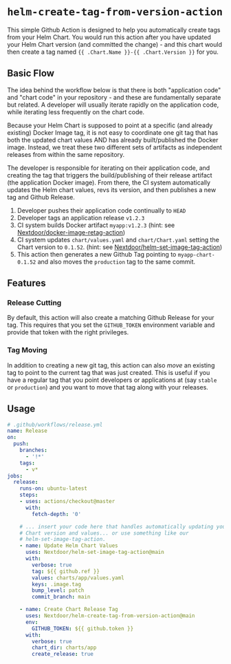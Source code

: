 # `helm-create-tag-from-version-action`

[docker-image-retag-action]: https://github.com/Nextdoor/docker-image-retag-action
[helm-set-image-tag-action]: https://github.com/Nextdoor/helm-set-image-tag-action

This simple Github Action is designed to help you automatically create tags
from your Helm Chart. You would run this action after you have updated your
Helm Chart version (and committed the change) - and this chart would then
create a tag named `{{ .Chart.Name }}-{{ .Chart.Version }}` for you.

## Basic Flow

The idea behind the workflow below is that there is both "application code" and
"chart code" in your repository - and these are fundamentally separate but
related. A developer will usually iterate rapidly on the application code,
while iterating less frequently on the chart code.

Because your Helm Chart is supposed to point at a specific (and already
existing) Docker Image tag, it is not easy to coordinate one git tag that
has both the updated chart values AND has already built/published the
Docker image. Instead, we treat these two different sets of artifacts as
independent releases from within the same repository.

The developer is responsible for iterating on their application code, and
creating the tag that triggers the build/publishing of their release artifact
(the application Docker image). From there, the CI system automatically updates
the Helm chart values, revs its version, and then publishes a new tag and
Github Release.

1. Developer pushes their application code continually to `HEAD`
2. Developer tags an application release `v1.2.3`
3. CI system builds Docker artifact `myapp:v1.2.3`
   (hint: see [Nextdoor/docker-image-retag-action][docker-image-retag-action])
4. CI system updates `chart/values.yaml` and `chart/Chart.yaml` setting the
   Chart version to `0.1.52`.
   (hint: see [Nextdoor/helm-set-image-tag-action][helm-set-image-tag-action])
5. This action then generates a new Github Tag pointing to `myapp-chart-0.1.52`
   and also moves the `production` tag to the same commit.

## Features

### Release Cutting

By default, this action will also create a matching Github Release for your
tag. This requires that you set the `GITHUB_TOKEN` environment variable and
provide that token with the right privileges.

### Tag Moving

In addition to creating a new git tag, this action can also _move_ an existing
tag to point to the current tag that was just created. This is useful if you
have a regular tag that you point developers or applications at (say `stable`
or `production`) and you want to move that tag along with your releases.

## Usage

```yaml
# .github/workflows/release.yml
name: Release
on:
  push:
    branches:
      - '!*'
    tags:
      - v*
jobs:
  release:
    runs-on: ubuntu-latest
    steps:
    - uses: actions/checkout@master
      with:
        fetch-depth: '0'

    # ... insert your code here that handles automatically updating your Helm
    # Chart version and values... or use something like our
    # helm-set-image-tag-action.
    - name: Update Helm Chart Values
      uses: Nextdoor/helm-set-image-tag-action@main
      with:
        verbose: true
        tag: ${{ github.ref }}
        values: charts/app/values.yaml
        keys: .image.tag
        bump_level: patch
        commit_branch: main

    - name: Create Chart Release Tag
      uses: Nextdoor/helm-create-tag-from-version-action@main
      env:
        GITHUB_TOKEN: ${{ github.token }}
      with:
        verbose: true
        chart_dir: charts/app
        create_release: true
```
